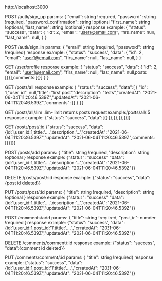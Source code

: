 http://localhost:3000

<!-- //auth and profile request -->

POST /auth/sign_up
params: { "email": string !required, "password": string !required, "password_confirmation": string !optional "first_name": string !optional, "last_name": string !optional }
response example:
{ "status": "success", "data": { "id": 2, "email": "user1@email.com", "firs_name": null, "last_name": null, } }

POST /auth/sign_in
params: { "email": string !required, "password": string !required}
response example:
{ "status": "success", "data": { "id": 2, "email": "user1@email.com", "firs_name": null, "last_name": null, } }

GET /user/profile
response example:
{ "status": "success", "data": { "id": 2, "email": "user1@email.com", "firs_name": null, "last_name": null,posts:[{}],comments:[{}] } }

<!-- // post request -->

GET /posts/all
response example:
{ "status": "success", "data":[
{
"id": 1,"user_id": null,"title": "first post","description": "tests","createdAt": "2021-06-04T11:20:46.539Z","updatedAt": "2021-06-04T11:20:46.539Z","comments": []
}
]
}

GET /posts/all/:lim
:lim- limit returns posts
request example:/posts/all/:5
response example:
{"status": "success", "data":[{},{},{},{},{}]}

GET /posts/post/:id
{"status": "success", "data":{id:1,user_id:1,tittle:'....',description:'...',"createdAt": "2021-06-04T11:20:46.539Z","updatedAt": "2021-06-04T11:20:46.539Z",comments:[{}]}}

POST /posts/add
params: { "title": string !required, "description": string !optional }
response example:
{"status": "success", "data":{id:1,user_id:1,tittle:'....',description:'...',"createdAt": "2021-06-04T11:20:46.539Z","updatedAt": "2021-06-04T11:20:46.539Z"}}

DELETE /posts/post/:id
response example:
{"status": "success", "data":{post id deleted}}

PUT /posts/post/:id
params: { "title": string !required, "description": string !optional }
response example:
{"status": "success", "data":{id:1,user_id:1,tittle:'....',description:'...',"createdAt": "2021-06-04T11:20:46.539Z","updatedAt": "2021-06-04T11:20:46.539Z"}}

<!-- comments request -->

POST /comments/add
params: { "title": string !required, "post_id": numder !required }
response example:
{"status": "success", "data":{id:1,user_id:1,post_id:'1',tittle:'....',,"createdAt": "2021-06-04T11:20:46.539Z","updatedAt": "2021-06-04T11:20:46.539Z"}}

DELETE /comments/comment/:id
response example:
{"status": "success", "data":{comment id deleted}}

PUT /comments/comment/:id
params: { "title": string !required}
response example:
{"status": "success", "data":{id:1,user_id:1,post_id:'1',tittle:'....',,"createdAt": "2021-06-04T11:20:46.539Z","updatedAt": "2021-06-04T11:20:46.539Z"}}
